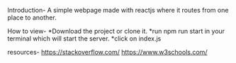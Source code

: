 ﻿Introduction-
A simple webpage made with reactjs where it routes from one place to another.


How to view-
*Download the project or clone it.
*run npm run start in your terminal which will start the server.
*click on index.js

resources-
https://stackoverflow.com/
https://www.w3schools.com/
